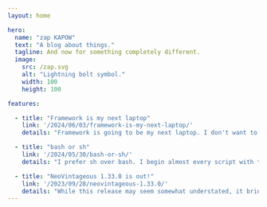 ```yaml
---
layout: home

hero:
  name: "zap KAPOW"
  text: "A blog about things."
  tagline: And now for something completely different.
  image:
    src: /zap.svg
    alt: "Lightning bolt symbol."
    width: 100
    height: 100

features:

  - title: "Framework is my next laptop"
    link: '/2024/06/03/framework-is-my-next-laptop/'
    details: "Framework is going to be my next laptop. I don't want to buy another laptop with Windows pre-installed. I don't use Windows. I don't see why I should have to pay for it."

  - title: "bash or sh"
    link: '/2024/05/30/bash-or-sh/'
    details: "I prefer sh over bash. I begin almost every script with the same four lines."

  - title: "NeoVintageous 1.33.0 is out!"
    link: '/2023/09/28/neovintageous-1.33.0/'
    details: "While this release may seem somewhat understated, it brings many subtle enhancements, fixes, and an overall refinement of existing features."
---
```

